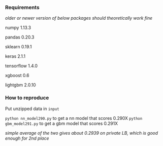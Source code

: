 ### Requirements

*older or newer version of below packages should theoretically work fine*

numpy 1.13.3

pandas 0.20.3

sklearn 0.19.1

keras 2.1.1

tensorflow 1.4.0

xgboost 0.6

lightgbm 2.0.10


### How to reproduce

Put unzipped data in `input`

`python nn_model290.py` to get a nn model that scores 0.290X
`python gbm_model291.py` to get a gbm model that scores 0.291X

*simple average of the two gives about 0.2939 on private LB, which is good enough for 2nd place*

